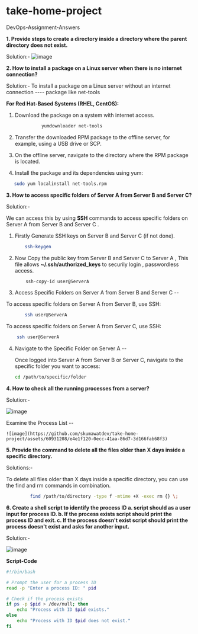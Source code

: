 # take-home-project
DevOps-Assignment-Answers


**1. Provide steps to create a directory inside a directory where the parent directory does not exist.**

Solution:- 
![image](https://github.com/skumawatdev/take-home-project/assets/60931208/76e47cbb-d6ac-41dd-87eb-0a29717b1f10)


**2. How to install a package on a Linux server when there is no internet connection?**

Solution:- 
To install a package on a Linux server without an internet connection ----  package like net-tools

**For Red Hat-Based Systems (RHEL, CentOS):**

1. Download the package on a system with internet access.

   ```bash
             yumdownloader net-tools
    ``` 
2. Transfer the downloaded RPM package to the offline server, for example, using a USB drive or SCP.
3. On the offline server, navigate to the directory where the RPM package is located.
4. Install the package and its dependencies using yum:
   
 ```bash
    sudo yum localinstall net-tools.rpm
 ```

**3. How to access specific folders of Server A from Server B and Server C?**

Solution:-

We can access this by using **SSH** commands to access specific folders on Server A from Server B and Server C .

1. Firstly Generate SSH keys on Server B and Server C (if not done).

  ```bash
         ssh-keygen
  ```

2. Now Copy the public key from Server B and Server C to Server A , This file allows **~/.ssh/authorized_keys** to securily login , passwordless access.

     ```bash
         ssh-copy-id user@ServerA
     ```

3. Access Specific Folders on Server A from Server B and Server C --

  To access specific folders on Server A from Server B, use SSH:

```bash
       ssh user@ServerA
```

  To access specific folders on Server A from Server C, use SSH:

```bash
    ssh user@ServerA
```

4. Navigate to the Specific Folder on Server A --

   Once logged into Server A from Server B or Server C, navigate to the specific folder you want to access:

   ```bash
   cd /path/to/specific/folder
   ```

**4. How to check all the running processes from a server?**

Solution:-


  ![image](https://github.com/skumawatdev/take-home-project/assets/60931208/3e75730a-ffef-49c4-b79b-9a458f38ca70)

  Examine the Process List --

    ![image](https://github.com/skumawatdev/take-home-project/assets/60931208/e4e1f120-0ecc-41aa-86d7-3d166fab68f3)


**5. Provide the command to delete all the files older than X days inside a specific directory.**

Solutions:- 

   To delete all files older than X days inside a specific directory, you can use the find and rm commands in combination.

   ```bash
            find /path/to/directory -type f -mtime +X -exec rm {} \;
   ```

**6. Create a shell script to identify the process ID
		a. script should as a user input for process ID.
		b. If the process exists script should print the process ID and exit.
	   	c. If the process doesn't exist script should print the process doesn't exist and asks for another input.**

Solution:-

![image](https://github.com/skumawatdev/take-home-project/assets/60931208/4ea77a57-3a49-4be9-9385-75aace5d49c4)

**Script-Code**
```bash
#!/bin/bash

# Prompt the user for a process ID
read -p "Enter a process ID: " pid

# Check if the process exists
if ps -p $pid > /dev/null; then
    echo "Process with ID $pid exists."
else
    echo "Process with ID $pid does not exist."
fi
```








